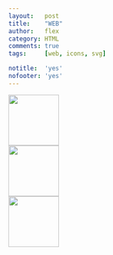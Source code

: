 ```yaml
---
layout:   post
title:    "WEB"
author:   flex
category: HTML
comments: true
tags:     [web, icons, svg]

notitle:  'yes'
nofooter: 'yes'
---
```


<a href="https://fleischmann.hu"><img style="width: 100px;" src="https://img.shields.io/website-up-down-green-red/https/fleischmann.hu.svg?label=fleischmann.hu"></a><br>
<a href="https://gyorgy.fleischmann.hu"><img style="width: 100px;" src="https://img.shields.io/website-up-down-green-red/https/gyorgy.fleischmann.hu.svg?label=gyorgy.fleischmann.hu"></a><br>
<a href="https://apuka.fleischmann.hu"><img style="width: 100px;" src="https://img.shields.io/website-up-down-green-red/https/apuka.fleischmann.hu.svg?label=apuka.fleischmann.hu"></a><br>